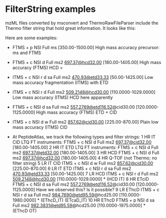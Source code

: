 # FilterString examples

mzML files converted by msconvert and ThermoRawFileParser include the Thermo filter string that hold great information.
It looks like this:

<cvParam cvRef="MS" accession="MS:1000512" value="FTMS + c NSI d Full ms2 697.37@hcd32.00 [180.00-1405.00]" name="filter string" />

Here are some examples:

- FTMS + p NSI Full ms [350.00-1500.00]
High mass accuracy precursor: ms and FTMS

- FTMS + c NSI d Full ms2 697.37@hcd32.00 [180.00-1405.00]
High mass accuracy (FTMS) HCD = 

- ITMS + c NSI r d sa Full ms2 470.93@etd33.33 [50.00-1425.00]
Low mass accuracy fragmentation (ITMS) with ETD

- ITMS + c NSI r d Full ms2 509.2148@hcd30.00 [110.0000-1029.0000]
Low mass accuracy (ITMS) HCD here apparently

- FTMS + c NSI d sa Full ms2 557.2769@etd116.52@cid30.00 [120.0000-1125.0000]
High mass accuracy (FTMS) ETD + CID

- ITMS + c NSI d w Full ms2 857.62@cid30.00 [225.00-870.00]
Plain low mass accuracy (ITMS) CID

- At PeptideAtlas, we track the following types and filter strings:
1   HR IT CID       LTQ FT instruments: FTMS + c NSI d Full ms2 697.37@cid32.00 [180.00-1405.00]
2   HR IT ETD       LTQ FT instruments: FTMS + c NSI d Full ms2 697.37@etd32.00 [180.00-1405.00]
3   HR HCD          FTMS + c NSI d Full ms2 697.37@hcd32.00 [180.00-1405.00]
4   HR Q-TOF         (not Thermo; no filter string)
5   LR IT CID       ITMS + c NSI d w Full ms2 857.62@cid30.00 [225.00-870.00]
6   LR IT ETD       ITMS + c NSI r d sa Full ms2 470.93@etd33.33 [50.00-1425.00]
7   LR HCD          ITMS + c NSI r d Full ms2 509.2148@hcd30.00 [110.0000-1029.0000]                * (HCD IT)
8   HR ETciD        FTMS + c NSI d sa Full ms2 557.2769@etd116.52@cid30.00 [120.0000-1125.0000]     Have we observed this? Is it possible?
9   LR EThcD        ITMS + c NSI r d sa Full ms2 984.7690@etd95.59@hcd25.00 [110.0000-1980.0000]    * (EThcD_IT) (ETcaD_IT)
10  HR EThcD        FTMS + p NSI d sa Full ms2 982.3831@etd95.59@hcd25.00 [110.0000-1975.0000]      * (EThcD OT)
